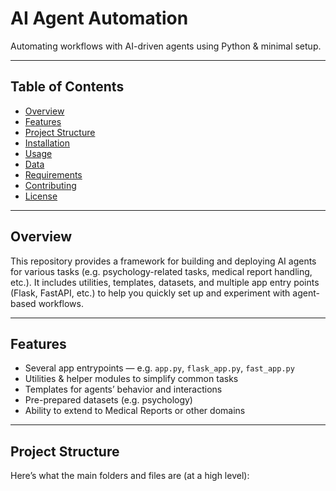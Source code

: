 # AI Agent Automation

Automating workflows with AI-driven agents using Python & minimal setup.

---

## Table of Contents

- [Overview](#overview)  
- [Features](#features)  
- [Project Structure](#project-structure)  
- [Installation](#installation)  
- [Usage](#usage)  
- [Data](#data)  
- [Requirements](#requirements)  
- [Contributing](#contributing)  
- [License](#license)

---

## Overview

This repository provides a framework for building and deploying AI agents for various tasks (e.g. psychology-related tasks, medical report handling, etc.). It includes utilities, templates, datasets, and multiple app entry points (Flask, FastAPI, etc.) to help you quickly set up and experiment with agent-based workflows.

---

## Features

- Several app entrypoints — e.g. `app.py`, `flask_app.py`, `fast_app.py`  
- Utilities & helper modules to simplify common tasks  
- Templates for agents’ behavior and interactions  
- Pre-prepared datasets (e.g. psychology)  
- Ability to extend to Medical Reports or other domains  

---

## Project Structure

Here’s what the main folders and files are (at a high level):


